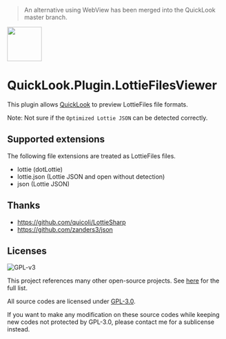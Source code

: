 > An alternative using WebView has been merged into the QuickLook master branch.

<img src="https://user-images.githubusercontent.com/1687847/82130498-8c3eac80-97d4-11ea-9e88-372ab9c50295.png" width="80">

# QuickLook.Plugin.LottieFilesViewer

This plugin allows [QuickLook](https://github.com/QL-Win/QuickLook) to preview LottieFiles file formats.

Note: Not sure if the `Optimized Lottie JSON` can be detected correctly.

## Supported extensions

The following file extensions are treated as LottieFiles files.

- lottie (dotLottie)
- lottie.json (Lottie JSON and open without detection)
- json (Lottie JSON)

## Thanks

- https://github.com/quicoli/LottieSharp
- https://github.com/zanders3/json

## Licenses

![GPL-v3](https://www.gnu.org/graphics/gplv3-127x51.png)

This project references many other open-source projects. See [here](https://github.com/QL-Win/QuickLook/wiki/On-the-Shoulders-of-Giants) for the full list.

All source codes are licensed under [GPL-3.0](https://opensource.org/licenses/GPL-3.0).

If you want to make any modification on these source codes while keeping new codes not protected by GPL-3.0, please contact me for a sublicense instead.
